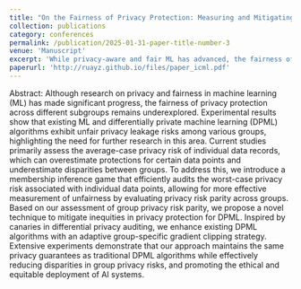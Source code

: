 ```yaml
---
title: "On the Fairness of Privacy Protection: Measuring and Mitigating the Disparity of Group Privacy Risk for Differentially Private Machine Learning"
collection: publications
category: conferences
permalink: /publication/2025-01-31-paper-title-number-3
venue: 'Manuscript'
excerpt: 'While privacy-aware and fair ML has advanced, the fairness of privacy protection remains underexplored. Compared to others, I defined a membership inference game to efficiently audit worst-case individual privacy risks, providing a more precise assessment of group privacy disparities. Furthermore, to address these disparities in DP-SGD, I developed a group-specific adaptive gradient clipping strategy, which reduces privacy risk imbalances while preserving DP guarantees, fostering the equitable deployment of AI systems.'
paperurl: 'http://ruayz.github.io/files/paper_icml.pdf'
---
```


Abstract: Although research on privacy and fairness in machine learning (ML) has made significant progress, the fairness of privacy protection across different subgroups remains underexplored. Experimental results show that existing ML and differentially private machine learning (DPML) algorithms exhibit unfair privacy leakage risks among various groups, highlighting the need for further research in this area. Current studies primarily assess the average-case privacy risk of individual data records, which can overestimate protections for certain data points and underestimate disparities between groups. To address this, we introduce a membership inference game that efficiently audits the worst-case privacy risk associated with individual data points, allowing for more effective measurement of unfairness by evaluating privacy risk parity across groups. Based on our assessment of group privacy risk parity, we propose a novel technique to mitigate inequities in privacy protection for DPML. Inspired by canaries in differential privacy auditing, we enhance existing DPML algorithms with an adaptive group-specific gradient clipping strategy. Extensive experiments demonstrate that our approach maintains the same privacy guarantees as traditional DPML algorithms while effectively reducing disparities in group privacy risks, and promoting the ethical and equitable deployment of AI systems.

